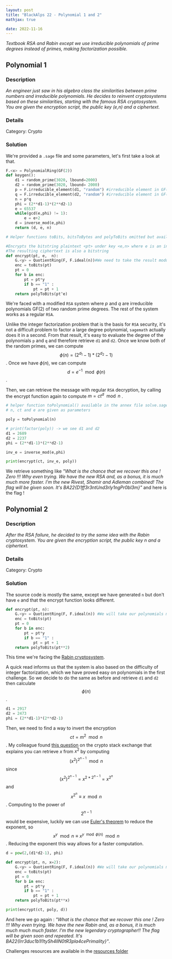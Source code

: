 ```yaml
---
layout: post
title: "BlackAlps 22 - Polynomial 1 and 2"
mathjax: true

date: 2022-11-16
---
```


*Textbook RSA and Rabin except we use irreducible polynomials of prime degrees instead of primes, making factorization possible.*

<!--more-->

## Polynomial 1

### Description

*An engineer just saw in his algebra class the similarities between prime numbers and irreducible polynomials.  He decides to reinvent cryptosystems based on these similarities, starting with the famous RSA cryptosystem.  You are given the encryption script, the public key (e,n) and a ciphertext.* 

### Details

Category:    Crypto

### Solution

We're provided a `.sage` file and some parameters, let's first take a look at that.

```python
F.<x> = PolynomialRing(GF(2))
def keygen():
    d1 = random_prime(3020, lbound=2000)
    d2 = random_prime(3020, lbound= 2000)
    p = F.irreducible_element(d1, "random") #irreducible element in GF(2)[x] of degree d1
    q = F.irreducible_element(d2, "random") #irreducible element in GF(2)[x] of degree d2
    n = p*q
    phi = (2**d1-1)*(2**d2-1)
    e = 65537
    while(gcd(e,phi) != 1):
        e = e+2
    d = inverse_mod(e,phi)
    return (d, e, n)

# Helper functions toBits, bitsToBytes and polyToBits omitted but available in the annex solve.sage

#Encrypts the bitstring plaintext <pt> under key <e,n> where e is an integer and n a polynomial in GF(2)[x]
#The resulting ciphertext is also a bitstring
def encrypt(pt, e,  n):
    G.<y> = QuotientRing(F, F.ideal(n))#We need to take the result modulo n
    enc = toBits(pt)
    pt = 0
    for b in enc:
        pt = pt*y
        if b == "1" :
            pt = pt + 1
    return polyToBits(pt^e)
```

We're faced with a modified `RSA` system where $p$ and $q$ are irreducible polynomials $\mathrm{GF}(2)$ of two random prime degrees. The rest of the system works as a regular `RSA`.

Unlike the integer factorization problem that is the basis for `RSA` security, it's not a difficult problem to factor a large degree polynomial, `sagemath` actually does it in a second. From that result, it's easy to evaluate the degree of the polynomials `p` and `q` and therefore retrieve `d1` and `d2`. Once we know both of the random primes, we can compute $$\phi(n) = (2^{d_{1}}-1) * (2^{d_{2}}-1)$$. Once we have $\phi(n)$, we can compute $$d = e^{-1} \mod \phi(n)$$.

Then, we can retrieve the message with regular `RSA` decryption, by calling the encrypt function again to compute $m = ct^d \mod n$ .

```python
# helper function toPolynomial() available in the annex file solve.sage
# n, ct and e are given as parameters

poly = toPolynomial(n)

# print(factor(poly)) -> we see d1 and d2
d1 = 2689
d2 = 2237
phi = (2**d1-1)*(2**d2-1)

inv_e = inverse_mod(e,phi)

print(encrypt(ct, inv_e, poly))
```

We retrieve something like *"What is the chance that we recover this one ! Zero !!! Why even trying. We have the new RSA and, as a bonus, it is much much more faster. I'm the new Rivest, Shamir and Adleman combined! The flag will be given soon. It's BA22{D1ff3r3ntUnd3rly1ngPr0bl3m}"* and here is the flag !

## Polynomial 2

### Description

*After the RSA failure, he decided to try the same idea with the Rabin cryptosystem.  You are given the encryption script, the public key n and a ciphertext.*

### Details

Category:    Crypto

### Solution

The source code is mostly the same, except we have generated `n` but don't have `e` and that the encrypt function looks different. 

```python
def encrypt(pt, n):
    G.<y> = QuotientRing(F, F.ideal(n)) #We will take our polynomials mod n
    enc = toBits(pt)
    pt = 0
    for b in enc:
        pt = pt*y
        if b == "1" :
            pt = pt + 1
    return polyToBits(pt**2)
```

This time we're facing the [Rabin cryptosystem](https://en.wikipedia.org/wiki/Rabin_cryptosystem).

A quick read informs us that the system is also based on the difficulty of integer factorization, which we have proved easy on polynomials in the first challenge. So we decide to do the same as before and retrieve `d1` and `d2` then calculate $$\phi(n)$$.

```python
d1 = 2917
d2 = 2473
phi = (2**d1-1)*(2**d2-1)
```

Then, we need to find a way to invert the encryption $$ct = m^2 \mod n$$. My colleague found [this question](https://crypto.stackexchange.com/questions/17988/algorithm-for-computing-square-roots-in-gf2n) on the crypto stack exchange that explains you can retrieve $x$ from $x^2$ by computing $$(x^2)^{2^{n-1}} \mod n$$ since $$(x^2)^{2^{n-1}} = x^{2*2^{n-1}} = x^{2^n}$$ and $$x^{2^n} \equiv x \mod n$$. Computing to the power of $$2^{n-1}$$ would be expensive, luckily we can use [Euler's theorem](https://en.wikipedia.org/wiki/Euler%27s_theorem) to reduce the exponent, so $$x^y \mod n \equiv x^{y \mod \phi(n)} \mod n$$. Reducing the exponent this way allows for a faster computation.

```python
d = pow(2,(d1*d2-1), phi)

def encrypt(pt, n, x=2):
    G.<y> = QuotientRing(F, F.ideal(n)) #We will take our polynomials mod n
    enc = toBits(pt)
    pt = 0
    for b in enc:
        pt = pt*y
        if b == "1" :
            pt = pt + 1
    return polyToBits(pt**x)

print(encrypt(ct, poly, d))
```

And here we go again : *"What is the chance that we recover this one ! Zero !!! Why even trying. We have the new Rabin and, as a bonus, it is much much much much faster. I'm the new legendary cryptographer!! The flag will be given soon and repeated. It's BA22{Irr3duc1b1l1tySh4llN0tR3pla4cePrimality}"*.



Challenges resources are available in the [resources folder](https://github.com/duksctf/duksctf.github.io/tree/master/resources/2022/blackalps/polynomials)

